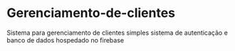 # Gerenciamento-de-clientes
 Sistema para gerenciamento de clientes simples
sistema de autenticação e banco de dados hospedado no firebase
